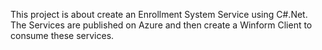 This project is about create an Enrollment System Service using C#.Net. The Services are published on Azure and then create a Winform Client to consume these services.
